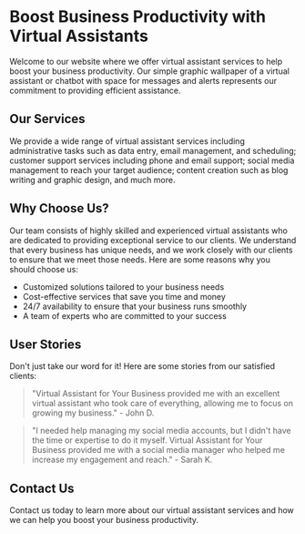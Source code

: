 <!--font:Poppins-->

# Boost Business Productivity with Virtual Assistants

Welcome to our website where we offer virtual assistant services to help boost your business productivity. Our simple graphic wallpaper of a virtual assistant or chatbot with space for messages and alerts represents our commitment to providing efficient assistance.

## Our Services

We provide a wide range of virtual assistant services including administrative tasks such as data entry, email management, and scheduling; customer support services including phone and email support; social media management to reach your target audience; content creation such as blog writing and graphic design, and much more.

## Why Choose Us?

Our team consists of highly skilled and experienced virtual assistants who are dedicated to providing exceptional service to our clients. We understand that every business has unique needs, and we work closely with our clients to ensure that we meet those needs. Here are some reasons why you should choose us:

- Customized solutions tailored to your business needs
- Cost-effective services that save you time and money
- 24/7 availability to ensure that your business runs smoothly
- A team of experts who are committed to your success

## User Stories

Don't just take our word for it! Here are some stories from our satisfied clients:

> "Virtual Assistant for Your Business provided me with an excellent virtual assistant who took care of everything, allowing me to focus on growing my business." - John D.

> "I needed help managing my social media accounts, but I didn't have the time or expertise to do it myself. Virtual Assistant for Your Business provided me with a social media manager who helped me increase my engagement and reach." - Sarah K.

## Contact Us

Contact us today to learn more about our virtual assistant services and how we can help you boost your business productivity.

<!--

Write me content for website with wallpaper which alt text is:

"A wallpaper with a simple graphic of a virtual assistant or chatbot, with space for messages and alerts."

The name/title of the page should not be 1:1 copy of the alt text but rather a real content of the website which is using this wallpaper.

- Use markdown format 
- Start with heading
- Heading should be short and concise
- The content should look like a real website 
- The website should not be about the wallpaper, wallpaper is just a related background
- Heading should be contain work "wallpaper" or "background"
- Include real sections like references, contact, user stories, etc. use things relevant to the page purpose.
- Feel free to use structure like headings, bullets, numbering, blockquotes, paragraphs, horizontal lines, etc.
- You can use formatting like bold or _italic_
- You can include UTF-8 emojis
- Links should be only #hash anchors (and you can refer to the document itself)
- Do not include images


---


# Virtual Assistant for Your Business

Welcome to our website where we provide you with the best virtual assistant services for your business needs. Our wallpaper is a simple graphic of a virtual assistant or chatbot, with space for messages and alerts, which perfectly represents our commitment to providing efficient and effective virtual assistance.

## Our Services

We offer a wide range of virtual assistant services that can help you streamline your business operations and increase productivity. Our services include:

- Administrative tasks such as data entry, email management, and scheduling
- Customer support services including phone and email support
- Social media management to help you reach your target audience
- Content creation such as blog writing and graphic design
- And much more!

## Why Choose Us?

Our team consists of highly skilled and experienced virtual assistants who are dedicated to providing exceptional service to our clients. We understand that every business has unique needs, and we work closely with our clients to ensure that we meet those needs.

Here are some reasons why you should choose us:

- Customized solutions tailored to your business needs
- Cost-effective services that save you time and money
- 24/7 availability to ensure that your business runs smoothly
- A team of experts who are committed to your success

## User Stories

Don't just take our word for it! Here are some stories from our satisfied clients:

> "I was struggling to keep up with my administrative tasks while running my business. Virtual Assistant for Your Business provided me with an excellent virtual assistant who took care of everything, allowing me to focus on growing my business." - John D.

> "I needed help managing my social media accounts, but I didn't have the time or expertise to do it myself. Virtual Assistant for Your Business provided me with a social media manager who helped me increase my engagement and reach." - Sarah K.

## Contact Us

Ready to get started? Contact us today to learn more about our virtual assistant services and how we can help you grow your business.


---


Heading is too long, rewrite whole content.


---


# Efficient Virtual Assistant Services for Your Business

Welcome to our website where we provide efficient virtual assistant services for your business needs. Our simple graphic wallpaper of a virtual assistant or chatbot with space for messages and alerts represents our commitment to providing effective assistance.

## Our Services

We offer a wide range of virtual assistant services to help streamline your business operations and increase productivity. Our services include administrative tasks such as data entry, email management, and scheduling; customer support services including phone and email support; social media management to reach your target audience; content creation such as blog writing and graphic design, and much more.

## Why Choose Us?

Our team consists of highly skilled and experienced virtual assistants who are dedicated to providing exceptional service to our clients. We understand that every business has unique needs, and we work closely with our clients to ensure that we meet those needs. Here are some reasons why you should choose us:

- Customized solutions tailored to your business needs
- Cost-effective services that save you time and money
- 24/7 availability to ensure that your business runs smoothly
- A team of experts who are committed to your success

## User Stories

Don't just take our word for it! Here are some stories from our satisfied clients:

> "Virtual Assistant for Your Business provided me with an excellent virtual assistant who took care of everything, allowing me to focus on growing my business." - John D.

> "I needed help managing my social media accounts, but I didn't have the time or expertise to do it myself. Virtual Assistant for Your Business provided me with a social media manager who helped me increase my engagement and reach." - Sarah K.

## Contact Us

Contact us today to learn more about our virtual assistant services and how we can help you grow your business.


---


Heading is too long, rewrite whole content.


---


# Streamline Your Business with Virtual Assistant Services

Welcome to our website where we offer virtual assistant services to help streamline your business operations and increase productivity. Our simple graphic wallpaper of a virtual assistant or chatbot with space for messages and alerts represents our commitment to providing efficient assistance.

## Our Services

We provide a wide range of virtual assistant services including administrative tasks such as data entry, email management, and scheduling; customer support services including phone and email support; social media management to reach your target audience; content creation such as blog writing and graphic design, and much more.

## Why Choose Us?

Our team consists of highly skilled and experienced virtual assistants who are dedicated to providing exceptional service to our clients. We understand that every business has unique needs, and we work closely with our clients to ensure that we meet those needs. Here are some reasons why you should choose us:

- Customized solutions tailored to your business needs
- Cost-effective services that save you time and money
- 24/7 availability to ensure that your business runs smoothly
- A team of experts who are committed to your success

## User Stories

Don't just take our word for it! Here are some stories from our satisfied clients:

> "Virtual Assistant for Your Business provided me with an excellent virtual assistant who took care of everything, allowing me to focus on growing my business." - John D.

> "I needed help managing my social media accounts, but I didn't have the time or expertise to do it myself. Virtual Assistant for Your Business provided me with a social media manager who helped me increase my engagement and reach." - Sarah K.

## Contact Us

Contact us today to learn more about our virtual assistant services and how we can help you streamline your business and increase productivity.


---


Heading is too long, rewrite whole content.


---


# Boost Your Business Productivity with Virtual Assistant Services

Welcome to our website where we offer virtual assistant services to help boost your business productivity. Our simple graphic wallpaper of a virtual assistant or chatbot with space for messages and alerts represents our commitment to providing efficient assistance.

## Our Services

We provide a wide range of virtual assistant services including administrative tasks such as data entry, email management, and scheduling; customer support services including phone and email support; social media management to reach your target audience; content creation such as blog writing and graphic design, and much more.

## Why Choose Us?

Our team consists of highly skilled and experienced virtual assistants who are dedicated to providing exceptional service to our clients. We understand that every business has unique needs, and we work closely with our clients to ensure that we meet those needs. Here are some reasons why you should choose us:

- Customized solutions tailored to your business needs
- Cost-effective services that save you time and money
- 24/7 availability to ensure that your business runs smoothly
- A team of experts who are committed to your success

## User Stories

Don't just take our word for it! Here are some stories from our satisfied clients:

> "Virtual Assistant for Your Business provided me with an excellent virtual assistant who took care of everything, allowing me to focus on growing my business." - John D.

> "I needed help managing my social media accounts, but I didn't have the time or expertise to do it myself. Virtual Assistant for Your Business provided me with a social media manager who helped me increase my engagement and reach." - Sarah K.

## Contact Us

Contact us today to learn more about our virtual assistant services and how we can help you boost your business productivity.


---


Write me a Google font which is best fitting for the website.

Pick from the list:
- Barlow Condensed
- Montserrat
- Great Vibes
- Lato
- Raleway
- Dancing Script
- Roboto
- Exo 2
- Poppins
- Orbitron
- IBM Plex Sans
- Open Sans
- Futura
- Playfair Display
- Inter
- Lobster
- Alegreya


Write just the font name nothing else.


---


Poppins

-->
